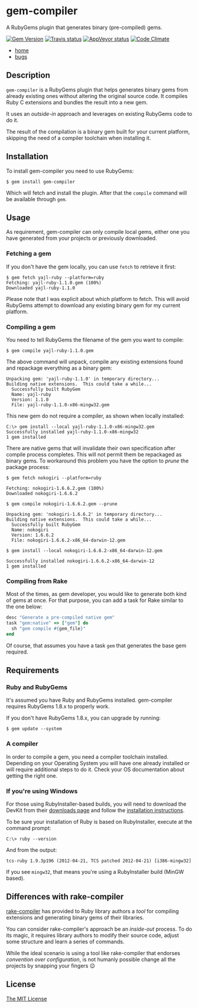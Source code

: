 # gem-compiler

A RubyGems plugin that generates binary (pre-compiled) gems.

[![Gem Version](https://img.shields.io/gem/v/gem-compiler.svg)](https://rubygems.org/gems/gem-compiler)
[![Travis status](https://img.shields.io/travis/luislavena/gem-compiler.svg)](https://travis-ci.org/luislavena/gem-compiler)
[![AppVeyor status](https://img.shields.io/appveyor/ci/luislavena/gem-compiler.svg)](https://ci.appveyor.com/project/luislavena/gem-compiler)
[![Code Climate](https://img.shields.io/codeclimate/github/luislavena/gem-compiler.svg)](https://codeclimate.com/github/luislavena/gem-compiler)

- [home](https://github.com/luislavena/gem-compiler)
- [bugs](https://github.com/luislavena/gem-compiler/issues)

## Description

`gem-compiler` is a RubyGems plugin that helps generates binary gems from
already existing ones without altering the original source code. It compiles
Ruby C extensions and bundles the result into a new gem.

It uses an *outside-in* approach and leverages on existing RubyGems code to
do it.

The result of the compilation is a binary gem built for your current platform,
skipping the need of a compiler toolchain when installing it.

## Installation

To install gem-compiler you need to use RubyGems:

    $ gem install gem-compiler

Which will fetch and install the plugin. After that the `compile` command
will be available through `gem`.

## Usage

As requirement, gem-compiler can only compile local gems, either one you have
generated from your projects or previously downloaded.

### Fetching a gem

If you don't have the gem locally, you can use `fetch` to retrieve it first:

    $ gem fetch yajl-ruby --platform=ruby
    Fetching: yajl-ruby-1.1.0.gem (100%)
    Downloaded yajl-ruby-1.1.0

Please note that I was explicit about which platform to fetch. This will
avoid RubyGems attempt to download any existing binary gem for my current
platform.

### Compiling a gem

You need to tell RubyGems the filename of the gem you want to compile:

    $ gem compile yajl-ruby-1.1.0.gem

The above command will unpack, compile any existing extensions found and
repackage everything as a binary gem:

    Unpacking gem: 'yajl-ruby-1.1.0' in temporary directory...
    Building native extensions.  This could take a while...
      Successfully built RubyGem
      Name: yajl-ruby
      Version: 1.1.0
      File: yajl-ruby-1.1.0-x86-mingw32.gem

This new gem do not require a compiler, as shown when locally installed:

    C:\> gem install --local yajl-ruby-1.1.0-x86-mingw32.gem
    Successfully installed yajl-ruby-1.1.0-x86-mingw32
    1 gem installed

There are native gems that will invalidate their own specification after
compile process completes. This will not permit them be repackaged as binary
gems. To workaround this problem you have the option to *prune* the package
process:

    $ gem fetch nokogiri --platform=ruby

    Fetching: nokogiri-1.6.6.2.gem (100%)
    Downloaded nokogiri-1.6.6.2

    $ gem compile nokogiri-1.6.6.2.gem --prune

    Unpacking gem: 'nokogiri-1.6.6.2' in temporary directory...
    Building native extensions.  This could take a while...
      Successfully built RubyGem
      Name: nokogiri
      Version: 1.6.6.2
      File: nokogiri-1.6.6.2-x86_64-darwin-12.gem

    $ gem install --local nokogiri-1.6.6.2-x86_64-darwin-12.gem

    Successfully installed nokogiri-1.6.6.2-x86_64-darwin-12
    1 gem installed

### Compiling from Rake

Most of the times, as gem developer, you would like to generate both kind of
gems at once. For that purpose, you can add a task for Rake similar to the
one below:

```ruby
desc "Generate a pre-compiled native gem"
task "gem:native" => ["gem"] do
  sh "gem compile #{gem_file}"
end
```

Of course, that assumes you have a task `gem` that generates the base gem
required.

## Requirements

### Ruby and RubyGems

It's assumed you have Ruby and RubyGems installed. gem-compiler requires
RubyGems 1.8.x to properly work.

If you don't have RubyGems 1.8.x, you can upgrade by running:

    $ gem update --system

### A compiler

In order to compile a gem, you need a compiler toolchain installed. Depending
on your Operating System you will have one already installed or will require
additional steps to do it. Check your OS documentation about getting the
right one.

### If you're using Windows

For those using RubyInstaller-based builds, you will need to download the
DevKit from their [downloads page](http://rubyinstaller.org/downloads)
and follow the [installation instructions](https://github.com/oneclick/rubyinstaller/wiki/Development-Kit).

To be sure your installation of Ruby is based on RubyInstaller, execute at
the command prompt:

    C:\> ruby --version

And from the output:

    tcs-ruby 1.9.3p196 (2012-04-21, TCS patched 2012-04-21) [i386-mingw32]

If you see `mingw32`, that means you're using a RubyInstaller build
(MinGW based).

## Differences with rake-compiler

[rake-compiler](https://github.com/luislavena/rake-compiler) has provided to
Ruby library authors a *tool* for compiling extensions and generating binary
gems of their libraries.

You can consider rake-compiler's approach be an *inside-out* process. To do
its magic, it requires library authors to modify their source code, adjust
some structure and learn a series of commands.

While the ideal scenario is using a tool like rake-compiler that endorses
*convention over configuration*, is not humanly possible change all the
projects by snapping your fingers :wink:

## License

[The MIT License](LICENSE)
